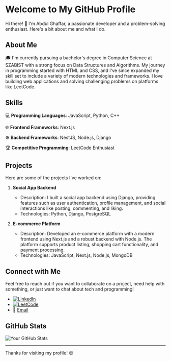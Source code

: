 # Welcome to My GitHub Profile

Hi there! 👋 I'm Abdul Ghaffar, a passionate developer and a problem-solving enthusiast. Here's a bit about me and what I do.

## About Me

🎓 I'm currently pursuing a bachelor's degree in Computer Science at SZABIST with a strong focus on Data Structures and Algorithms. My journey in programming started with HTML and CSS, and I've since expanded my skill set to include a variety of modern technologies and frameworks. I love building web applications and solving challenging problems on platforms like LeetCode.

## Skills

💻 **Programming Languages**: JavaScript, Python, C++

🌐 **Frontend Frameworks**: Next.js

⚙️ **Backend Frameworks**: NestJS, Node.js, Django

🏆 **Competitive Programming**: LeetCode Enthusiast

## Projects

Here are some of the projects I've worked on:

1. **Social App Backend**
   - Description: I built a social app backend using Django, providing features such as user authentication, profile management, and social interactions like posting, commenting, and liking.
   - Technologies: Python, Django, PostgreSQL

2. **E-commerce Platform**
   - Description: Developed an e-commerce platform with a modern frontend using Next.js and a robust backend with Node.js. The platform supports product listing, shopping cart functionality, and payment processing.
   - Technologies: JavaScript, Next.js, Node.js, MongoDB

## Connect with Me

Feel free to reach out if you want to collaborate on a project, need help with something, or just want to chat about tech and programming!

- [![LinkedIn](https://img.shields.io/badge/LinkedIn-0077B5?style=for-the-badge&logo=linkedin&logoColor=white)](https://www.linkedin.com/in/abdul-ghaffar01)
- [![LeetCode](https://img.shields.io/badge/LeetCode-FFA116?style=for-the-badge&logo=leetcode&logoColor=black)](https://leetcode.com/u/abdulghaffar01/)
- 📧 [Email](mailto:agscontact777@gmail.com)

## GitHub Stats

![Your GitHub Stats](https://github-readme-stats.vercel.app/api?username=abdul-ghaffar01&show_icons=true&hide=stars&count_private=true&theme=radical)

---

Thanks for visiting my profile! 😊
